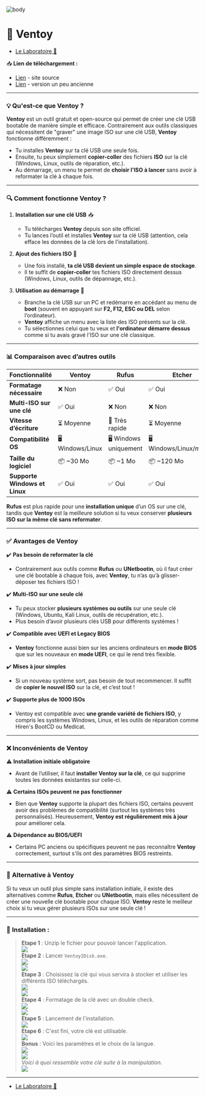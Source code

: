 ![body](https://banzaihobby.com/cdn/shop/files/Aoshima_Initial_D_Takumi_Fujiwara_AE86_Trueno_Project_D_Specification_-_BanzaiHobby-254450.jpg?v=1717061182&width=1100)

# 🔑 Ventoy

- [Le Laboratoire 🔬](/Docs.md)

📥 **Lien de téléchargement :**
- [Lien](https://www.ventoy.net/en/download.html) - site source
- [Lien](https://lecrabeinfo.net/telecharger/ventoy/) - version un peu ancienne

---

### 💡 **Qu'est-ce que Ventoy ?**

**Ventoy** est un outil gratuit et open-source qui permet de créer une clé USB bootable de manière simple et efficace. Contrairement aux outils classiques qui nécessitent de "graver" une image ISO sur une clé USB, **Ventoy** fonctionne différemment :  

- Tu installes **Ventoy** sur ta clé USB une seule fois.  
- Ensuite, tu peux simplement **copier-coller** des fichiers **ISO** sur la clé (Windows, Linux, outils de réparation, etc.).  
- Au démarrage, un menu te permet de **choisir l'ISO à lancer** sans avoir à reformater la clé à chaque fois.  

---

### 🔍 **Comment fonctionne Ventoy ?**

1. **Installation sur une clé USB** 📥 
   - Tu télécharges **Ventoy** depuis son site officiel.  
   - Tu lances l’outil et installes **Ventoy** sur ta clé USB (attention, cela efface les données de la clé lors de l'installation).  

2. **Ajout des fichiers ISO** 📀 
   - Une fois installé, **ta clé USB devient un simple espace de stockage**.  
   - Il te suffit de **copier-coller** tes fichiers ISO directement dessus (Windows, Linux, outils de dépannage, etc.).  

3. **Utilisation au démarrage** 🚀 
   - Branche la clé USB sur un PC et redémarre en accédant au menu de **boot** (souvent en appuyant sur **F2, F12, ESC ou DEL** selon l’ordinateur).  
   - **Ventoy** affiche un menu avec la liste des ISO présents sur la clé.  
   - Tu sélectionnes celui que tu veux et **l'ordinateur démarre dessus** comme si tu avais gravé l'ISO sur une clé classique.  

---

### 📊 **Comparaison avec d’autres outils**  

| Fonctionnalité        | Ventoy | Rufus | Etcher |
|----------------------|--------|-------|--------|
| **Formatage nécessaire** | ❌ Non | ✅ Oui | ✅ Oui |
| **Multi-ISO sur une clé** | ✅ Oui | ❌ Non | ❌ Non |
| **Vitesse d’écriture** | ⏳ Moyenne | 🚀 Très rapide | ⏳ Moyenne |
| **Compatibilité OS** | 🖥️ Windows/Linux | 🖥️ Windows uniquement | 🖥️ Windows/Linux/macOS |
| **Taille du logiciel** | 📦 ~30 Mo | 📦 ~1 Mo | 📦 ~120 Mo |
| **Supporte Windows et Linux** | ✅ Oui | ✅ Oui | ✅ Oui |

**Rufus** est plus rapide pour une **installation unique** d’un OS sur une clé, tandis que **Ventoy** est la meilleure solution si tu veux conserver **plusieurs ISO sur la même clé sans reformater**.  

---

### ✅ **Avantages de Ventoy**  

✔️ **Pas besoin de reformater la clé**  
   - Contrairement aux outils comme **Rufus** ou **UNetbootin**, où il faut créer une clé bootable à chaque fois, avec **Ventoy**, tu n’as qu’à glisser-déposer tes fichiers ISO !  

✔️ **Multi-ISO sur une seule clé**  
   - Tu peux stocker **plusieurs systèmes ou outils** sur une seule clé (Windows, Ubuntu, Kali Linux, outils de récupération, etc.).  
   - Plus besoin d’avoir plusieurs clés USB pour différents systèmes !  

✔️ **Compatible avec UEFI et Legacy BIOS**  
   - **Ventoy** fonctionne aussi bien sur les anciens ordinateurs en **mode BIOS** que sur les nouveaux en **mode UEFI**, ce qui le rend très flexible.  

✔️ **Mises à jour simples**  
   - Si un nouveau système sort, pas besoin de tout recommencer. Il suffit de **copier le nouvel ISO** sur la clé, et c’est tout !  

✔️ **Supporte plus de 1000 ISOs**  
   - Ventoy est compatible avec **une grande variété de fichiers ISO**, y compris les systèmes Windows, Linux, et les outils de réparation comme Hiren's BootCD ou Medicat.  

---

### ❌ **Inconvénients de Ventoy**  

⚠️ **Installation initiale obligatoire**  
   - Avant de l’utiliser, il faut **installer Ventoy sur la clé**, ce qui supprime toutes les données existantes sur celle-ci.  

⚠️ **Certains ISOs peuvent ne pas fonctionner**  
   - Bien que **Ventoy** supporte la plupart des fichiers ISO, certains peuvent avoir des problèmes de compatibilité (surtout les systèmes très personnalisés). Heureusement, **Ventoy est régulièrement mis à jour** pour améliorer cela.  

⚠️ **Dépendance au BIOS/UEFI**  
   - Certains PC anciens ou spécifiques peuvent ne pas reconnaître **Ventoy** correctement, surtout s'ils ont des paramètres BIOS restreints.  

---

### 🎯 **Alternative à Ventoy**  

Si tu veux un outil plus simple sans installation initiale, il existe des alternatives comme **Rufus**, **Etcher** ou **UNetbootin**, mais elles nécessitent de créer une nouvelle clé bootable pour chaque ISO. **Ventoy** reste le meilleur choix si tu veux gérer plusieurs ISOs sur une seule clé !  

---

### 📜 **Installation :**

> **Etape 1** : Unzip le fichier pour pouvoir lancer l'application.     
![](/CC/Ventoy/1.png)      
> **Etape 2** : Lancer `Ventoy2Disk.exe`.    
![](/CC/Ventoy/2.png)      
![](/CC/Ventoy/3.png)      
> **Etape 3** : Choisissez la clé qui vous servira à stocker et utiliser les différents ISO téléchargés.    
![](/CC/Ventoy/4.png)      
![](/CC/Ventoy/5.png)      
> **Etape 4** : Formatage de la clé avec un double check.      
![](/CC/Ventoy/6.png)      
![](/CC/Ventoy/7.png)      
> **Etape 5** : Lancement de l'installation.    
![](/CC/Ventoy/8.png)      
> **Etape 6** : C'est fini, votre clé est utilisable.    
![](/CC/Ventoy/9.png)      
> **Bonus** : Voici les paramètres et le choix de la langue.      
![](/CC/Ventoy/10.png)     
![](/CC/Ventoy/11.png)     
> *Voici à quoi ressemble votre clé suite à la manipulation.*     
![](/CC/Ventoy/12.png)     

---
- [Le Laboratoire 🔬](/Docs.md)